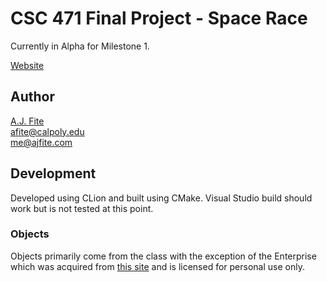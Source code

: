 CSC 471 Final Project - Space Race
===================================

Currently in Alpha for Milestone 1.

[Website](https://projects.ajfite.com/csc471-finalproject)

## Author

[A.J. Fite](https://ajfite.com)<br />
[afite@calpoly.edu](mailto:afite@calpoly.edu)<br />
[me@ajfite.com](mailto:me@ajfite.com)

## Development

Developed using CLion and built using CMake.  Visual Studio build should work
but is not tested at this point.

### Objects

Objects primarily come from the class with the exception of the Enterprise
which was acquired from [this site](https://free3d.com/3d-model/enterprise-ncc-1701-d-97293.html)
and is licensed for personal use only.